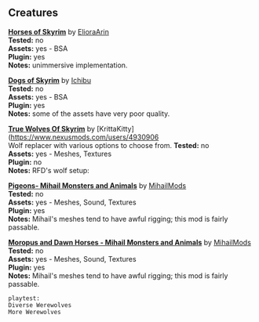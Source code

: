## Creatures

**[Horses of Skyrim](https://www.nexusmods.com/skyrim/mods/73164)** 
by [ElioraArin](https://www.nexusmods.com/users/23041804)  
	**Tested:** no  
	**Assets:** yes - BSA  
	**Plugin:** yes  
	**Notes:** unimmersive implementation.  
  
**[Dogs of Skyrim](https://www.nexusmods.com/skyrim/mods/35008)** 
by [Ichibu](https://www.nexusmods.com/users/2063119)  
	**Tested:** no  
	**Assets:** yes - BSA  
	**Plugin:** yes  
	**Notes:** some of the assets have very poor quality.  
  
**[True Wolves Of Skyrim](https://www.nexusmods.com/skyrim/mods/59174)** 
by [KrittaKitty](https://www.nexusmods.com/users/4930906  
Wolf replacer with various options to choose from.
	**Tested:** no  
	**Assets:** yes - Meshes, Textures  
	**Plugin:** no  
	**Notes:** RFD's wolf setup:  
  
**[Pigeons- Mihail Monsters and Animals](https://www.nexusmods.com/skyrim/mods/89548)** 
by [MihailMods](https://www.nexusmods.com/users/37834630)  
	**Tested:** no  
	**Assets:** yes - Meshes, Sound, Textures  
	**Plugin:** yes  
	**Notes:** Mihail's meshes tend to have awful rigging; this mod is fairly passable.  
  
**[Moropus and Dawn Horses - Mihail Monsters and Animals](https://www.nexusmods.com/skyrim/mods/88815)** 
by [MihailMods](https://www.nexusmods.com/users/37834630)  
	**Tested:** no  
	**Assets:** yes - Meshes, Sound, Textures  
	**Plugin:** yes  
	**Notes:** Mihail's meshes tend to have awful rigging; this mod is fairly passable.  
  
```
playtest:
Diverse Werewolves
More Werewolves
```
